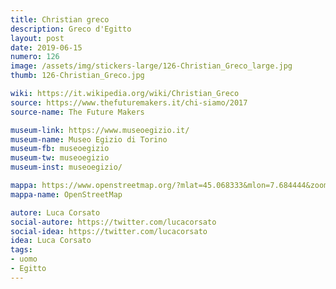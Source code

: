 ```yaml
---
title: Christian greco
description: Greco d'Egitto
layout: post
date: 2019-06-15
numero: 126
image: /assets/img/stickers-large/126-Christian_Greco_large.jpg
thumb: 126-Christian_Greco.jpg

wiki: https://it.wikipedia.org/wiki/Christian_Greco
source: https://www.thefuturemakers.it/chi-siamo/2017
source-name: The Future Makers

museum-link: https://www.museoegizio.it/
museum-name: Museo Egizio di Torino
museum-fb: museoegizio
museum-tw: museoegizio
museum-inst: museoegizio/

mappa: https://www.openstreetmap.org/?mlat=45.068333&mlon=7.684444&zoom=15#map=15/45.0683/7.6844
mappa-name: OpenStreetMap

autore: Luca Corsato
social-autore: https://twitter.com/lucacorsato
social-idea: https://twitter.com/lucacorsato
idea: Luca Corsato
tags:
- uomo
- Egitto
---
```

